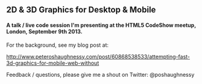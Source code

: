 2D & 3D Graphics for Desktop & Mobile
-------------------------------------

#### A talk / live code session I'm presenting at the HTML5 CodeShow meetup, London, September 9th 2013.

For the background, see my blog post at:

http://www.peteroshaughnessy.com/post/60868538533/attempting-fast-3d-graphics-for-mobile-web-without

Feedback / questions, please give me a shout on Twitter: @poshaughnessy


